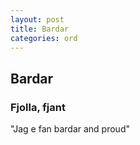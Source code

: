 ```yaml
---
layout: post
title: Bardar
categories: ord
---
```


## Bardar

### Fjolla, fjant


"Jag e fan bardar and proud"
